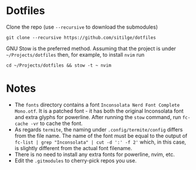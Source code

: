 # Dotfiles

Clone the repo (use `--recursive` to download the submodules)

````
git clone --recursive https://github.com/sitilge/dotfiles
````

GNU Stow is the preferred method. Assuming that the project is under `~/Projects/dotfiles` then, for example, to install `nvim` run

````
cd ~/Projects/dotfiles && stow -t ~ nvim 
````

# Notes

- The `fonts` directory contains a font `Inconsolata Nerd Font Complete Mono.otf`. It is a patched font - it has both the original Inconsolata font and extra glyphs for powerline. After running the `stow` command, run `fc-cache -vr` to cache the font. 
- As regards `termite`, the naming under `.config/termite/config` differs from the file name. The name of the font must be equal to the output of `fc-list | grep "Inconsolata" | cut -d ':' -f 2'` which, in this case, is slightly different from the actual font filename.
- There is no need to install any extra fonts for powerline, nvim, etc.
- Edit the `.gitmodules` to cherry-pick repos you use.
